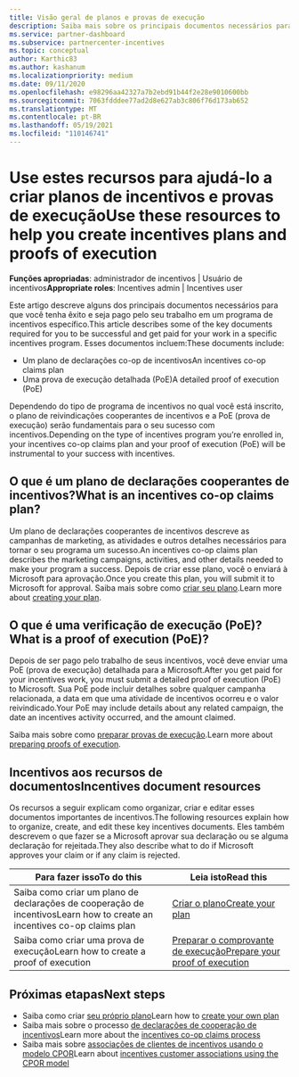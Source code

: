```yaml
---
title: Visão geral de planos e provas de execução
description: Saiba mais sobre os principais documentos necessários para incentivos, incluindo um plano de declarações cooperantes de incentivos e uma PoE (prova de execução) detalhada.
ms.service: partner-dashboard
ms.subservice: partnercenter-incentives
ms.topic: conceptual
author: Karthic83
ms.author: kashanum
ms.localizationpriority: medium
ms.date: 09/11/2020
ms.openlocfilehash: e98296aa42327a7b2ebd91b44f2e28e9010600bb
ms.sourcegitcommit: 7063fdddee77ad2d8e627ab3c806f76d173ab652
ms.translationtype: MT
ms.contentlocale: pt-BR
ms.lasthandoff: 05/19/2021
ms.locfileid: "110146741"
---
```

# <a name="use-these-resources-to-help-you-create-incentives-plans-and-proofs-of-execution"></a><span data-ttu-id="509fd-103">Use estes recursos para ajudá-lo a criar planos de incentivos e provas de execução</span><span class="sxs-lookup"><span data-stu-id="509fd-103">Use these resources to help you create incentives plans and proofs of execution</span></span>

<span data-ttu-id="509fd-104">**Funções apropriadas**: administrador de incentivos | Usuário de incentivos</span><span class="sxs-lookup"><span data-stu-id="509fd-104">**Appropriate roles**: Incentives admin | Incentives user</span></span>

<span data-ttu-id="509fd-105">Este artigo descreve alguns dos principais documentos necessários para que você tenha êxito e seja pago pelo seu trabalho em um programa de incentivos específico.</span><span class="sxs-lookup"><span data-stu-id="509fd-105">This article describes some of the key documents required for you to be successful and get paid for your work in a specific incentives program.</span></span> <span data-ttu-id="509fd-106">Esses documentos incluem:</span><span class="sxs-lookup"><span data-stu-id="509fd-106">These documents include:</span></span>

- <span data-ttu-id="509fd-107">Um plano de declarações co-op de incentivos</span><span class="sxs-lookup"><span data-stu-id="509fd-107">An incentives co-op claims plan</span></span>
- <span data-ttu-id="509fd-108">Uma prova de execução detalhada (PoE)</span><span class="sxs-lookup"><span data-stu-id="509fd-108">A detailed proof of execution (PoE)</span></span>

<span data-ttu-id="509fd-109">Dependendo do tipo de programa de incentivos no qual você está inscrito, o plano de reivindicações cooperantes de incentivos e a PoE (prova de execução) serão fundamentais para o seu sucesso com incentivos.</span><span class="sxs-lookup"><span data-stu-id="509fd-109">Depending on the type of incentives program you’re enrolled in, your incentives co-op claims plan and your proof of execution (PoE) will be instrumental to your success with incentives.</span></span>

## <a name="what-is-an-incentives-co-op-claims-plan"></a><span data-ttu-id="509fd-110">O que é um plano de declarações cooperantes de incentivos?</span><span class="sxs-lookup"><span data-stu-id="509fd-110">What is an incentives co-op claims plan?</span></span>

<span data-ttu-id="509fd-111">Um plano de declarações cooperantes de incentivos descreve as campanhas de marketing, as atividades e outros detalhes necessários para tornar o seu programa um sucesso.</span><span class="sxs-lookup"><span data-stu-id="509fd-111">An incentives co-op claims plan describes the marketing campaigns, activities, and other details needed to make your program a success.</span></span> <span data-ttu-id="509fd-112">Depois de criar esse plano, você o enviará à Microsoft para aprovação.</span><span class="sxs-lookup"><span data-stu-id="509fd-112">Once you create this plan, you will submit it to Microsoft for approval.</span></span> <span data-ttu-id="509fd-113">Saiba mais sobre como [criar seu plano](incentives-create-your-plan.md).</span><span class="sxs-lookup"><span data-stu-id="509fd-113">Learn more about [creating your plan](incentives-create-your-plan.md).</span></span>

## <a name="what-is-a-proof-of-execution-poe"></a><span data-ttu-id="509fd-114">O que é uma verificação de execução (PoE)?</span><span class="sxs-lookup"><span data-stu-id="509fd-114">What is a proof of execution (PoE)?</span></span>

<span data-ttu-id="509fd-115">Depois de ser pago pelo trabalho de seus incentivos, você deve enviar uma PoE (prova de execução) detalhada para a Microsoft.</span><span class="sxs-lookup"><span data-stu-id="509fd-115">After you get paid for your incentives work, you must submit a detailed proof of execution (PoE) to Microsoft.</span></span> <span data-ttu-id="509fd-116">Sua PoE pode incluir detalhes sobre qualquer campanha relacionada, a data em que uma atividade de incentivos ocorreu e o valor reivindicado.</span><span class="sxs-lookup"><span data-stu-id="509fd-116">Your PoE may include details about any related campaign, the date an incentives activity occurred, and the amount claimed.</span></span> 

<span data-ttu-id="509fd-117">Saiba mais sobre como [preparar provas de execução](incentives-prepare-your-proof-of-execution.md).</span><span class="sxs-lookup"><span data-stu-id="509fd-117">Learn more about [preparing proofs of execution](incentives-prepare-your-proof-of-execution.md).</span></span>

## <a name="incentives-document-resources"></a><span data-ttu-id="509fd-118">Incentivos aos recursos de documentos</span><span class="sxs-lookup"><span data-stu-id="509fd-118">Incentives document resources</span></span>

<span data-ttu-id="509fd-119">Os recursos a seguir explicam como organizar, criar e editar esses documentos importantes de incentivos.</span><span class="sxs-lookup"><span data-stu-id="509fd-119">The following resources explain how to organize, create, and edit these key incentives documents.</span></span> <span data-ttu-id="509fd-120">Eles também descrevem o que fazer se a Microsoft aprovar sua declaração ou se alguma declaração for rejeitada.</span><span class="sxs-lookup"><span data-stu-id="509fd-120">They also describe what to do if Microsoft approves your claim or if any claim is rejected.</span></span>

|  <span data-ttu-id="509fd-121">**Para fazer isso**</span><span class="sxs-lookup"><span data-stu-id="509fd-121">**To do this**</span></span>  |  <span data-ttu-id="509fd-122">**Leia isto**</span><span class="sxs-lookup"><span data-stu-id="509fd-122">**Read this**</span></span>  |
|--------------|-----------|
| <span data-ttu-id="509fd-123">Saiba como criar um plano de declarações de cooperação de incentivos</span><span class="sxs-lookup"><span data-stu-id="509fd-123">Learn how to create an incentives co-op claims plan</span></span> | [<span data-ttu-id="509fd-124">Criar o plano</span><span class="sxs-lookup"><span data-stu-id="509fd-124">Create your plan</span></span>](incentives-create-your-plan.md)  |
<span data-ttu-id="509fd-125">Saiba como criar uma prova de execução</span><span class="sxs-lookup"><span data-stu-id="509fd-125">Learn how to create a proof of execution</span></span> | [<span data-ttu-id="509fd-126">Preparar o comprovante de execução</span><span class="sxs-lookup"><span data-stu-id="509fd-126">Prepare your proof of execution</span></span>](incentives-prepare-your-proof-of-execution.md)  |

## <a name="next-steps"></a><span data-ttu-id="509fd-127">Próximas etapas</span><span class="sxs-lookup"><span data-stu-id="509fd-127">Next steps</span></span>

- <span data-ttu-id="509fd-128">Saiba como criar [seu próprio plano](incentives-create-your-plan.md)</span><span class="sxs-lookup"><span data-stu-id="509fd-128">Learn how to [create your own plan](incentives-create-your-plan.md)</span></span>
- <span data-ttu-id="509fd-129">Saiba mais sobre o processo [de declarações de cooperação de incentivos](claims-overview.md)</span><span class="sxs-lookup"><span data-stu-id="509fd-129">Learn more about the [incentives co-op claims process](claims-overview.md)</span></span>
- <span data-ttu-id="509fd-130">Saiba mais sobre [associações de clientes de incentivos usando o modelo CPOR](submit-osa-claim.md)</span><span class="sxs-lookup"><span data-stu-id="509fd-130">Learn about [incentives customer associations using the CPOR model](submit-osa-claim.md)</span></span>